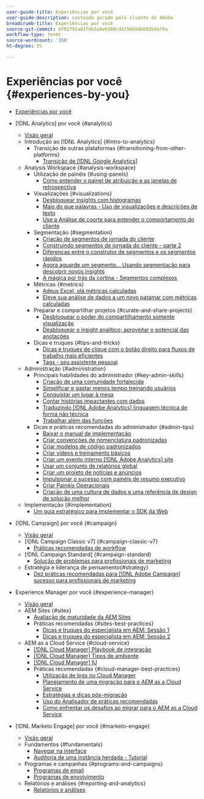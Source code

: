 ```yaml
---
user-guide-title: Experiências por você
user-guide-description: conteúdo gerado pelo cliente do Adobe
breadcrumb-title: Experiências por você
source-git-commit: bf02792a81f0b3a4e6580cd4156b9dbb92bda79a
workflow-type: tm+mt
source-wordcount: '358'
ht-degree: 5%

---
```



# Experiências por você {#experiences-by-you}

+ [Experiências por você](/help/overview.md)

+ [!DNL Analytics] por você {#analytics}
   + [Visão geral](/help/analytics/overview.md)
   + Introdução ao [!DNL Analytics] {#intro-to-analytics}
      + Transição de outras plataformas {#transitioning-from-other-platforms}
         + [Transição de [!DNL Google Analytics]](../analytics/intro-to-analytics/transitioning-from-other-platforms/transition-from-google-analytics.md)
   + Analysis Workspace {#analysis-workspace}
      + Utilização de painéis {#using-panels}
         + [Como entender o painel de atribuição e as janelas de retrospectiva](../analytics/analysis-workspace/using-panels/understanding-adobe-analytics-attribution-panel-and-lookback-windows.md)
      + Visualizações {#visualizations}
         + [Desbloquear insights com histogramas](../analytics/analysis-workspace/visualizations/unlocking-insights-with-histograms.md)
         + [Mais do que palavras - Uso de visualizações e descrições de texto](../analytics/analysis-workspace/visualizations/more-than-words-using-text-visualizations-and-descriptions.md)
         + [Use a Análise de coorte para entender o comportamento do cliente](../analytics/analysis-workspace/visualizations/use-cohort-analysis-to-understand-customer-behavior.md)
      + Segmentação {#segmentation}
         + [Criação de segmentos de jornada do cliente](../analytics/analysis-workspace/segmentation/building-customer-journey-segments.md)
         + [Construindo segmentos de jornada do cliente - parte 2](../analytics/analysis-workspace/segmentation/building-customer-journey-segments-part-two.md)
         + [Diferenças entre o construtor de segmentos e os segmentos rápidos](../analytics/analysis-workspace/segmentation/differences-between-the-segment-builder-and-quick-segments.md)
         + [Agora aguarde um segmento... Usando segmentação para descobrir novos insights](../analytics/analysis-workspace/segmentation/segmentation-to-discover-new-insights.md)
         + [A mágica por trás da cortina - Segmentos complexos](../analytics/analysis-workspace/segmentation/the-magic-behind-the-curtain-complex-segments.md)
      + Métricas {#metrics}
         + [Adeus Excel, olá métricas calculadas](../analytics/analysis-workspace/metrics/goodbye-excel-hello-calculated-metrics.md)
         + [Eleve sua análise de dados a um novo patamar com métricas calculadas](../analytics/analysis-workspace/metrics/take-your-data-analysis-to-the-next-level-with-calculated-metrics.md)
      + Preparar e compartilhar projetos {#curate-and-share-projects}
         + [Desbloquear o poder do compartilhamento somente visualização](../analytics/analysis-workspace/curate-and-share-projects/unlocking-the-power-of-view-only-sharing.md)
         + [Desbloquear o insight analítico; aproveitar o potencial das anotações](../analytics/analysis-workspace/curate-and-share-projects/harnessing-the-power-of-annotations.md)
      + Dicas e truques {#tips-and-tricks}
         + [Dicas e truques de clique com o botão direito para fluxos de trabalho mais eficientes](../analytics/analysis-workspace/tips-and-tricks/right-click-tips-and-tricks-for-more-efficient-workflows.md)
         + [Tags - seu assistente pessoal](../analytics/analysis-workspace/tips-and-tricks/tags-your-personal-assistant.md)
   + Administração {#administration}
      + Principais habilidades do administrador {#key-admin-skills}
         + [Criação de uma comunidade fortalecida](../analytics/administration/key-admin-skills/empowered-community.md)
         + [Simplificar e gastar menos tempo treinando usuários](../analytics/administration/key-admin-skills/simplify-training-users.md)
         + [Conquistar um lugar à mesa](../analytics/administration/key-admin-skills/gaining-a-seat-at-the-table.md)
         + [Contar histórias impactantes com dados](../analytics/administration/key-admin-skills/telling-impactful-stories-with-data.md)
         + [Traduzindo [!DNL Adobe Analytics] linguagem técnica de forma não técnica](../analytics/administration/key-admin-skills/translating-adobe-analytics-technical-language.md)
         + [Trabalhar além das funções](../analytics/administration/key-admin-skills/working-cross-functionally.md)
      + Dicas e práticas recomendadas do administrador {#admin-tips}
         + [Baixar o manual de implementação](../analytics/administration/admin-tips/download-the-adobe-analytics-implementation-playbook.md)
         + [Criar convenções de nomenclatura padronizadas](../analytics/administration/admin-tips/create-standardized-naming-conventions.md)
         + [Criar modelos de código padronizados](../analytics/administration/admin-tips/create-standardized-code-templates.md)
         + [Criar vídeos e treinamento básicos](../analytics/administration/admin-tips/create-basic-videos-and-training.md)
         + [Criar um evento interno [!DNL Adobe Analytics] site](../analytics/administration/admin-tips/create-an-internal-adobe-analytics-site.md)
         + [Usar um conjunto de relatórios global](../analytics/administration/admin-tips/use-a-global-report-suite.md)
         + [Criar um projeto de notícias e anúncios](../analytics/administration/admin-tips/create-a-news-and-announcements-project.md)
         + [Impulsionar o sucesso com painéis de resumo executivo](../analytics/administration/admin-tips/driving-success-with-executive-summary-dashboards.md)
         + [Criar Painéis Operacionais](../analytics/administration/admin-tips/create-operational-dashboards.md)
         + [Criação de uma cultura de dados e uma referência de design de solução melhor](../analytics/administration/admin-tips/better-sdr.md)
   + Implementação {#implementation}
      + [Um guia estratégico para implementar o SDK da Web](../analytics/implementation/strategic-guide-to-implementing-web-sdk.md)
+ [!DNL Campaign] por você {#campaign}
   + [Visão geral](/help/campaign/overview.md)
   + [!DNL Campaign Classic v7] {#campaign-classic-v7}
      + [Práticas recomendadas de workflow](/help/campaign/ac-v7/workflow-best-practices-for-marketers.md)
   + [!DNL Campaign Standard] {#campaign-standard}
      + [Solução de problemas para profissionais de marketing](/help/campaign/acs/troubleshooting-for-marketers.md)
   + Estratégia e liderança de pensamento{#strategy}
      + [Dez práticas recomendadas para [!DNL Adobe Campaign] sucesso para profissionais de marketing](/help/campaign/10-best-practices-for-marketers.md)
+ Experience Manager por você {#experience-manager}
   + [Visão geral](/help/experience-manager/overview.md)
   + AEM Sites {#sites}
      + [Avaliação de maturidade da AEM Sites](/help/experience-manager/sites/expert-resources/maturity-assessment.md)
      + Práticas recomendadas {#sites-best-practices}
         + [Dicas e truques do especialista em AEM: Sessão 1](/help/experience-manager/sites/expert-resources/champion-tips-1.md)
         + [Dicas e truques do especialista em AEM: Sessão 2](/help/experience-manager/sites/expert-resources/champion-tips-2.md)
   + AEM as a Cloud Service {#cloud-service}
      + [[!DNL Cloud Manager] Playbook de integração](/help/experience-manager/cloud-service/expert-resources/aem-champions/onboarding-playbook.md)
      + [[!DNL Cloud Manager] Tipos de ambiente](/help/experience-manager/cloud-service/expert-resources/aem-champions/environment-types.md)
      + [[!DNL Cloud Manager] IU](/help/experience-manager/cloud-service/expert-resources/aem-champions/cloud-manager-ui.md)
      + Práticas recomendadas {#cloud-manager-best-practices}
         + [Utilização de logs no Cloud Manager](/help/experience-manager/cloud-service/expert-resources/aem-champions/cloud-manager-using-logs.md)
         + [Planejamento de uma migração para o AEM as a Cloud Service](/help/experience-manager/cloud-service/expert-resources/aem-champions/migration.md)
         + [Estratégias e dicas pós-migração](/help/experience-manager/cloud-service/expert-resources/aem-champions/post-migration.md)
         + [Uso do Analisador de práticas recomendadas](/help/experience-manager/cloud-service/expert-resources/aem-champions/best-practice-analyzer.md)
         + [Como enfrentar os desafios ao migrar para o AEM as a Cloud Service](/help/experience-manager/cloud-service/expert-resources/aem-champions/migration-challenges.md)
+ [!DNL Marketo Engage] por você {#marketo-engage}
   + [Visão geral](/help/marketo/overview.md)
   + Fundamentos {#fundamentals}
      + [Navegar na interface](/help/marketo/fundamentals/ui-navigation.md)
      + [Auditoria de uma instância herdada - Tutorial](https://experienceleague.adobe.com/docs/experiences-by-you/auditing-an-inherited-instance/overview.html)
   + Programas e campanhas {#programs-and-campaigns}
      + [Programas de email](/help/marketo/programs/email-programs.md)
      + [Programas de envolvimento](/help/marketo/programs/engagement-programs.md)
   + Relatórios e análises {#reporting-and-analytics}
      + [Relatórios e análises](/help/marketo/reporting/reporting-and-analytics.md)
